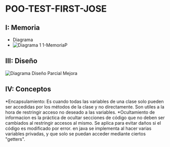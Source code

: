 # POO-TEST-FIRST-JOSE
## I: Memoria
* Diagrama
* ![Diagrama 1 1-MemoriaP](https://user-images.githubusercontent.com/78450716/111009788-8ff27f80-8362-11eb-8ae8-3e29eefb6555.png)
## III: Diseño
![Diagrama Diseño Parcial Mejora](https://user-images.githubusercontent.com/78450716/111008863-10fc4780-8360-11eb-9c52-59768201c5e6.png)
## IV: Conceptos
*Encapsulamiento: Es cuando todas las variables de una clase solo pueden ser accedidas por los métodos de la clase y no directamente.
Son utiles a la hora de restringir acceso no deseado a las variables.
*Ocultamiento de informacion es la práctica de ocultar secciones de código que no deben ser cambiados al restringir accesos al mismo. Se aplica para evitar daños si el código es modificado por error. en java se implementa al hacer varias variables privadas, y que solo se puedan acceder mediante ciertos "getters".
